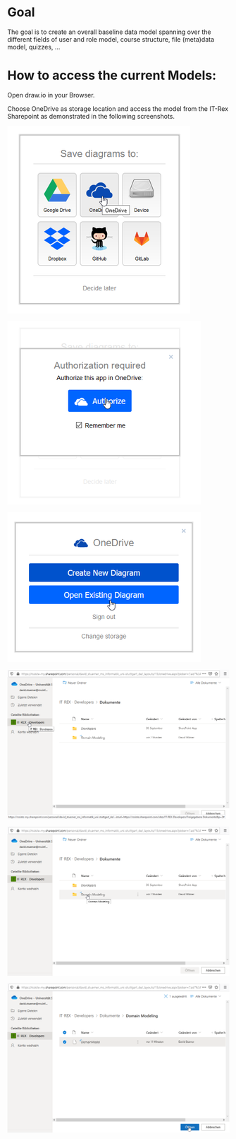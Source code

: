 # Goal

The goal is to create an overall baseline data model spanning over the different fields of user and role model, course structure, file (meta)data model, quizzes, ...

# How to access the current Models:

Open draw.io in your Browser.

Choose OneDrive as storage location and access the model from the IT-Rex Sharepoint as demonstrated in the following screenshots.

![Screenshot01](./Images/DrawIO/Screenshot01.png)

![Screenshot02](./Images/DrawIO/Screenshot02.png)

![Screenshot03](./Images/DrawIO/Screenshot03.png)

![Screenshot04](./Images/DrawIO/Screenshot04.png)

![Screenshot05](./Images/DrawIO/Screenshot05.png)

![Screenshot06](./Images/DrawIO/Screenshot06.png)
